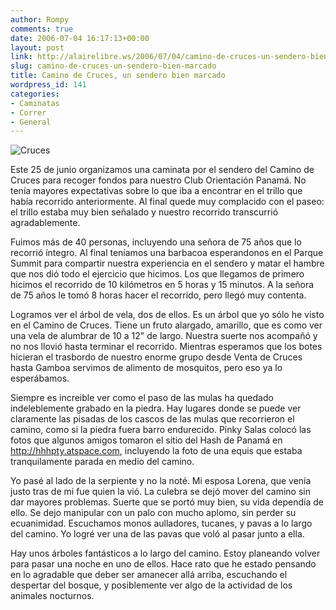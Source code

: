 ```yaml
---
author: Rompy
comments: true
date: 2006-07-04 16:17:13+00:00
layout: post
link: http://alairelibre.ws/2006/07/04/camino-de-cruces-un-sendero-bien-marcado
slug: camino-de-cruces-un-sendero-bien-marcado
title: Camino de Cruces, un sendero bien marcado
wordpress_id: 141
categories:
- Caminatas
- Correr
- General
---
```


![Cruces](http://alairelibre.ws/wp-content/uploads/2006/07/cruces20060625.jpg)

Este 25 de junio organizamos una caminata por el sendero del Camino de Cruces para recoger fondos para nuestro Club Orientación Panamá. No tenía mayores expectativas sobre lo que iba a encontrar en el trillo que había recorrido anteriormente. Al final quede muy complacido con el paseo: el trillo estaba muy bien señalado y nuestro recorrido transcurrió agradablemente.

Fuimos más de 40 personas, incluyendo una señora de 75 años que lo recorrió íntegro. Al final teníamos una barbacoa esperandonos en el Parque Summit para compartir nuestra experiencia en el sendero y matar el hambre que nos dió todo el ejercicio que hicimos. Los que llegamos de primero hicimos el recorrido de 10 kilómetros en 5 horas y 15 minutos. A la señora de 75 años le tomó 8 horas hacer el recorrido, pero llegó muy contenta.

Logramos ver el árbol de vela, dos de ellos. Es un árbol que yo sólo he visto en el Camino de Cruces. Tiene un fruto alargado, amarillo, que es como ver una vela de alumbrar de 10 a 12" de largo. Nuestra suerte nos acompañó y no nos llovió hasta terminar el recorrido. Mientras esperamos que los botes hicieran el trasbordo de nuestro enorme grupo desde Venta de Cruces hasta Gamboa servimos de alimento de mosquitos, pero eso ya lo esperábamos.

Siempre es increible ver como el paso de las mulas ha quedado indeleblemente grabado en la piedra. Hay lugares donde se puede ver claramente las pisadas de los cascos de las mulas que recorrieron el camino, como si la piedra fuera barro endurecido. Pinky Salas colocó las fotos que algunos amigos tomaron el sitio del Hash de Panamá en http://hhhpty.atspace.com, incluyendo la foto de una equis que estaba tranquilamente parada en medio del camino.

Yo pasé al lado de la serpiente y no la noté. Mi esposa Lorena, que venía justo tras de mi fue quien la vió. La culebra se dejó mover del camino sin dar mayores problemas. Suerte que se portó muy bien, su vida dependía de ello. Se dejo manipular con un palo con mucho aplomo, sin perder su ecuanimidad. Escuchamos monos aulladores, tucanes, y pavas a lo largo del camino. Yo logré ver una de las pavas que voló al pasar junto a ella.

Hay unos árboles fantásticos a lo largo del camino. Estoy planeando volver para pasar una noche en uno de ellos. Hace rato que he estado pensando en lo agradable que deber ser amanecer allá arriba, escuchando el despertar del bosque, y posiblemente ver algo de la actividad de los animales nocturnos.
